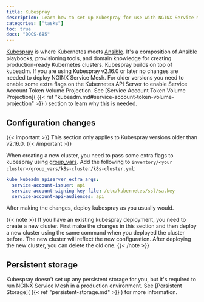 ```yaml
---
title: Kubespray
description: Learn how to set up Kubespray for use with NGINX Service Mesh.
categories: ["tasks"]
toc: true
docs: "DOCS-685"
---
```


[Kubespray](https://github.com/kubernetes-sigs/kubespray) is where Kubernetes meets [Ansible](https://www.ansible.com/). It's a composition of Ansible playbooks, provisioning tools, and domain knowledge for creating production-ready Kubernetes clusters. Kubespray builds on top of kubeadm. If you are using Kubespray v2.16.0 or later no changes are needed to deploy NGINX Service Mesh. For older versions you need to enable some extra flags on the Kubernetes API Server to enable Service Account Token Volume Projection. See [Service Account Token Volume Projection]( {{< ref "kubeadm.md#service-account-token-volume-projection" >}} ) section to learn why this is needed.

## Configuration changes

{{< important >}}
This section only applies to Kubespray versions older than v2.16.0.
{{< /important >}}

When creating a new cluster, you need to pass some extra flags to kubespray using [group_vars](https://github.com/kubernetes-sigs/kubespray/blob/master/docs/vars.md). Add the following to `inventory/<your cluster>/group_vars/k8s-cluster/k8s-cluster.yml`:

```yaml
kube_kubeadm_apiserver_extra_args:
  service-account-issuer: api
  service-account-signing-key-file: /etc/kubernetes/ssl/sa.key
  service-account-api-audiences: api
```

After making the changes, deploy kubespray as you usually would.

{{< note >}}
If you have an existing kubespray deployment, you need to create a new cluster. First make the changes in this section and then deploy a new cluster using the same command when you deployed the cluster before. The new cluster will reflect the new configuration. After deploying the new cluster, you can delete the old one.
{{< /note >}}

## Persistent storage

Kubespray doesn't set up any persistent storage for you, but it's required to run NGINX Service Mesh in a production environment. See [Persistent Storage]( {{< ref "persistent-storage.md" >}} ) for more information.
